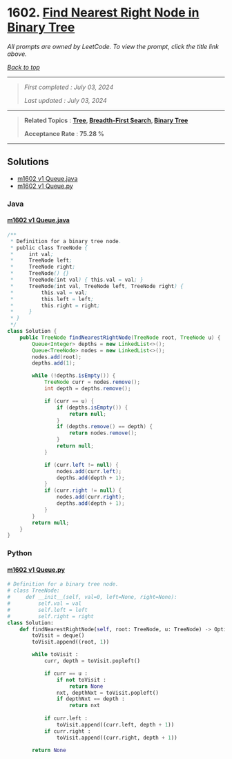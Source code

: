 # 1602. [Find Nearest Right Node in Binary Tree](<https://leetcode.com/problems/find-nearest-right-node-in-binary-tree>)

*All prompts are owned by LeetCode. To view the prompt, click the title link above.*

*[Back to top](<../README.md>)*

------

> *First completed : July 03, 2024*
>
> *Last updated : July 03, 2024*

------

> **Related Topics** : **[Tree](<by_topic/Tree.md>), [Breadth-First Search](<by_topic/Breadth-First Search.md>), [Binary Tree](<by_topic/Binary Tree.md>)**
>
> **Acceptance Rate** : **75.28 %**

------

## Solutions

- [m1602 v1 Queue.java](<../my-submissions/m1602 v1 Queue.java>)
- [m1602 v1 Queue.py](<../my-submissions/m1602 v1 Queue.py>)
### Java
#### [m1602 v1 Queue.java](<../my-submissions/m1602 v1 Queue.java>)
```Java
/**
 * Definition for a binary tree node.
 * public class TreeNode {
 *     int val;
 *     TreeNode left;
 *     TreeNode right;
 *     TreeNode() {}
 *     TreeNode(int val) { this.val = val; }
 *     TreeNode(int val, TreeNode left, TreeNode right) {
 *         this.val = val;
 *         this.left = left;
 *         this.right = right;
 *     }
 * }
 */
class Solution {
    public TreeNode findNearestRightNode(TreeNode root, TreeNode u) {
        Queue<Integer> depths = new LinkedList<>();
        Queue<TreeNode> nodes = new LinkedList<>();
        nodes.add(root);
        depths.add(1);

        while (!depths.isEmpty()) {
            TreeNode curr = nodes.remove();
            int depth = depths.remove();

            if (curr == u) {
                if (depths.isEmpty()) {
                    return null;
                }
                if (depths.remove() == depth) {
                    return nodes.remove();
                }
                return null;
            }

            if (curr.left != null) {
                nodes.add(curr.left);
                depths.add(depth + 1);
            }
            if (curr.right != null) {
                nodes.add(curr.right);
                depths.add(depth + 1);
            }
        }
        return null;
    }
}
```

### Python
#### [m1602 v1 Queue.py](<../my-submissions/m1602 v1 Queue.py>)
```Python
# Definition for a binary tree node.
# class TreeNode:
#     def __init__(self, val=0, left=None, right=None):
#         self.val = val
#         self.left = left
#         self.right = right
class Solution:
    def findNearestRightNode(self, root: TreeNode, u: TreeNode) -> Optional[TreeNode]:
        toVisit = deque()
        toVisit.append((root, 1))

        while toVisit :
            curr, depth = toVisit.popleft()

            if curr == u :
                if not toVisit :
                    return None
                nxt, depthNxt = toVisit.popleft()
                if depthNxt == depth :
                    return nxt
            
            if curr.left :
                toVisit.append((curr.left, depth + 1))
            if curr.right :
                toVisit.append((curr.right, depth + 1))

        return None
```

